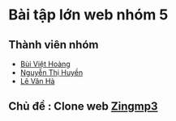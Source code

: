 # Bài tập lớn web nhóm 5

## Thành viên nhóm
* [Bùi Việt Hoàng](https://www.facebook.com/MyNameBVH/)
* [Nguyễn Thị Huyền](https://www.facebook.com/profile.php?id=100022252932822)
* [Lê Văn Hà](https://www.facebook.com/he0deptrai/)

## Chủ đề : Clone web [Zingmp3](https://zingmp3.vn/)
